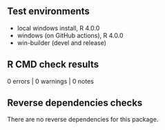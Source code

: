 
## Test environments

* local windows install, R 4.0.0
* windows (on GitHub actions), R 4.0.0
* win-builder (devel and release)

## R CMD check results

0 errors | 0 warnings | 0 notes

## Reverse dependencies checks

There are no reverse dependencies for this package.